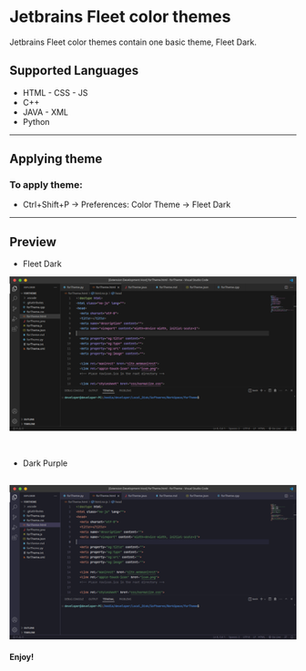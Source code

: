 # Jetbrains Fleet color themes

Jetbrains Fleet color themes contain one basic theme, Fleet Dark.

## Supported Languages

* HTML - CSS - JS
* C++
* JAVA - XML
* Python
---

## Applying theme

### To apply theme:
* Ctrl+Shift+P -> Preferences: Color Theme -> Fleet Dark
---

## Preview

* Fleet Dark

![Fleet Dark Theme](preview/preview_fleet_dark.png)

<br>

* Dark Purple

![Dark Purple Theme](preview/preview_dark_purple.png)
---

**Enjoy!**
